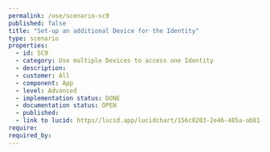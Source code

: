 ```yaml
---
permalink: /use/scenario-sc9
published: false
title: "Set-up an additional Device for the Identity"
type: scenario
properties:
  - id: SC9
  - category: Use multiple Devices to access one Identity
  - description:
  - customer: All
  - component: App
  - level: Advanced
  - implementation status: DONE
  - documentation status: OPEN
  - published:
  - link to lucid: https//lucid.app/lucidchart/156c8203-2e46-485a-ab81-b584914f3422/edit?invitationId=inv_5f4a5783-d5f9-437e-92ef-b233de0b05f1&page=0_0#
require:
required_by:
---
```


